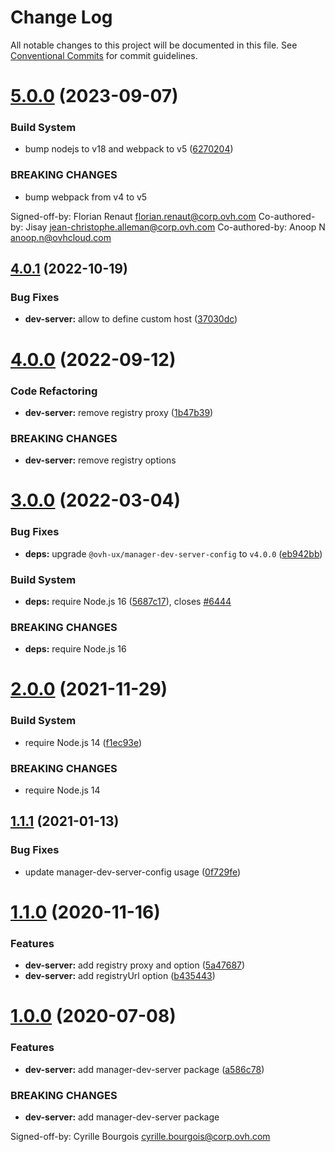 # Change Log

All notable changes to this project will be documented in this file.
See [Conventional Commits](https://conventionalcommits.org) for commit guidelines.

# [5.0.0](https://github.com/ovh/manager/compare/@ovh-ux/manager-dev-server@4.0.1...@ovh-ux/manager-dev-server@5.0.0) (2023-09-07)


### Build System

* bump nodejs to v18 and webpack to v5 ([6270204](https://github.com/ovh/manager/commit/6270204e59bbfb87ec000c5853be08027affbb69))


### BREAKING CHANGES

* bump webpack from v4 to v5

Signed-off-by: Florian Renaut <florian.renaut@corp.ovh.com>
Co-authored-by: Jisay <jean-christophe.alleman@corp.ovh.com>
Co-authored-by: Anoop N <anoop.n@ovhcloud.com>





## [4.0.1](https://github.com/ovh/manager/compare/@ovh-ux/manager-dev-server@4.0.0...@ovh-ux/manager-dev-server@4.0.1) (2022-10-19)


### Bug Fixes

* **dev-server:** allow to define custom host ([37030dc](https://github.com/ovh/manager/commit/37030dcfda4011ce417adc09788b96879f018400))



# [4.0.0](https://github.com/ovh/manager/compare/@ovh-ux/manager-dev-server@3.0.0...@ovh-ux/manager-dev-server@4.0.0) (2022-09-12)


### Code Refactoring

* **dev-server:** remove registry proxy ([1b47b39](https://github.com/ovh/manager/commit/1b47b3916722e88e1459ae029735e6e399745065))


### BREAKING CHANGES

* **dev-server:** remove registry options



# [3.0.0](https://github.com/ovh/manager/compare/@ovh-ux/manager-dev-server@2.0.0...@ovh-ux/manager-dev-server@3.0.0) (2022-03-04)


### Bug Fixes

* **deps:** upgrade `@ovh-ux/manager-dev-server-config` to `v4.0.0` ([eb942bb](https://github.com/ovh/manager/commit/eb942bb01a2d88cc879be6dc5d482c03bd4dc37a))


### Build System

* **deps:** require Node.js 16 ([5687c17](https://github.com/ovh/manager/commit/5687c17f1ae65c07ffde12abeecd0f9a955af8b0)), closes [#6444](https://github.com/ovh/manager/issues/6444)


### BREAKING CHANGES

* **deps:** require Node.js 16



# [2.0.0](https://github.com/ovh/manager/compare/@ovh-ux/manager-dev-server@1.1.1...@ovh-ux/manager-dev-server@2.0.0) (2021-11-29)


### Build System

* require Node.js 14 ([f1ec93e](https://github.com/ovh/manager/commit/f1ec93ef1156184dda02762eb62c0d838be495b6))


### BREAKING CHANGES

* require Node.js 14



## [1.1.1](https://github.com/ovh/manager/compare/@ovh-ux/manager-dev-server@1.1.0...@ovh-ux/manager-dev-server@1.1.1) (2021-01-13)


### Bug Fixes

* update manager-dev-server-config usage ([0f729fe](https://github.com/ovh/manager/commit/0f729fe9c26be55825cb63ee39f1586b7dd82847))



# [1.1.0](https://github.com/ovh/manager/compare/@ovh-ux/manager-dev-server@1.0.0...@ovh-ux/manager-dev-server@1.1.0) (2020-11-16)


### Features

* **dev-server:** add registry proxy and option ([5a47687](https://github.com/ovh/manager/commit/5a476877c8db7c433762d4d9a41a88e247bfeb93))
* **dev-server:** add registryUrl option ([b435443](https://github.com/ovh/manager/commit/b435443c2bb1e8682336c9f7262fdcbd6a662c0d))



# [1.0.0](https://github.com/ovh/manager/compare/@ovh-ux/manager-dev-server@0.0.0...@ovh-ux/manager-dev-server@1.0.0) (2020-07-08)


### Features

* **dev-server:** add manager-dev-server package ([a586c78](https://github.com/ovh/manager/commit/a586c78f42e40d11ff6e7ef62e6b4a41b213d159))


### BREAKING CHANGES

* **dev-server:** add manager-dev-server package

Signed-off-by: Cyrille Bourgois <cyrille.bourgois@corp.ovh.com>
